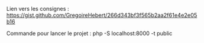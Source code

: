 Lien vers les consignes : https://gist.github.com/GregoireHebert/266d343bf3f565b2aa2f61e4e2e05b16

Commande pour lancer le projet : php -S localhost:8000 -t public
